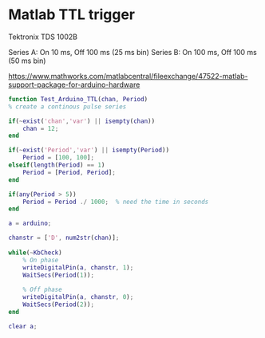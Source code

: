 # Matlab TTL trigger

Tektronix TDS 1002B

Series A: On 10 ms, Off 100 ms (25 ms bin)
Series B: On 100 ms, Off 100 ms (50 ms bin)

https://www.mathworks.com/matlabcentral/fileexchange/47522-matlab-support-package-for-arduino-hardware

``` Matlab
function Test_Arduino_TTL(chan, Period)
% create a continous pulse series

if(~exist('chan','var') || isempty(chan))
    chan = 12;
end

if(~exist('Period','var') || isempty(Period))
    Period = [100, 100];
elseif(length(Period) == 1)
    Period = [Period, Period];
end

if(any(Period > 5))
    Period = Period ./ 1000;  % need the time in seconds
end

a = arduino;

chanstr = ['D', num2str(chan)];
    
while(~KbCheck)
    % On phase
    writeDigitalPin(a, chanstr, 1);
    WaitSecs(Period(1));
    
    % Off phase
    writeDigitalPin(a, chanstr, 0);
    WaitSecs(Period(2));
end

clear a;
```

